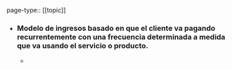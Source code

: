 page-type:: [[topic]]
- ### Modelo de ingresos basado en que el cliente va pagando recurrentemente con una frecuencia determinada a medida que va usando el servicio o producto.
  - 


